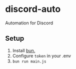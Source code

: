 # discord-auto

Automation for Discord

## Setup
1. Install [bun.](https://bun.sh/docs/installation)
2. Configure `token` in your .env
3. `bun run main.js`
